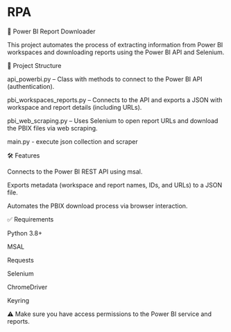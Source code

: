 # RPA

🔗 Power BI Report Downloader

This project automates the process of extracting information from Power BI workspaces and downloading reports using the Power BI API and Selenium.


📁 Project Structure

api_powerbi.py – Class with methods to connect to the Power BI API (authentication).

pbi_workspaces_reports.py – Connects to the API and exports a JSON with workspace and report details (including URLs).

pbi_web_scraping.py – Uses Selenium to open report URLs and download the PBIX files via web scraping.

main.py - execute json collection and scraper


🛠️ Features

Connects to the Power BI REST API using msal.

Exports metadata (workspace and report names, IDs, and URLs) to a JSON file.

Automates the PBIX download process via browser interaction.


✅ Requirements

Python 3.8+

MSAL

Requests

Selenium

ChromeDriver

Keyring 


⚠️ Make sure you have access permissions to the Power BI service and reports.
